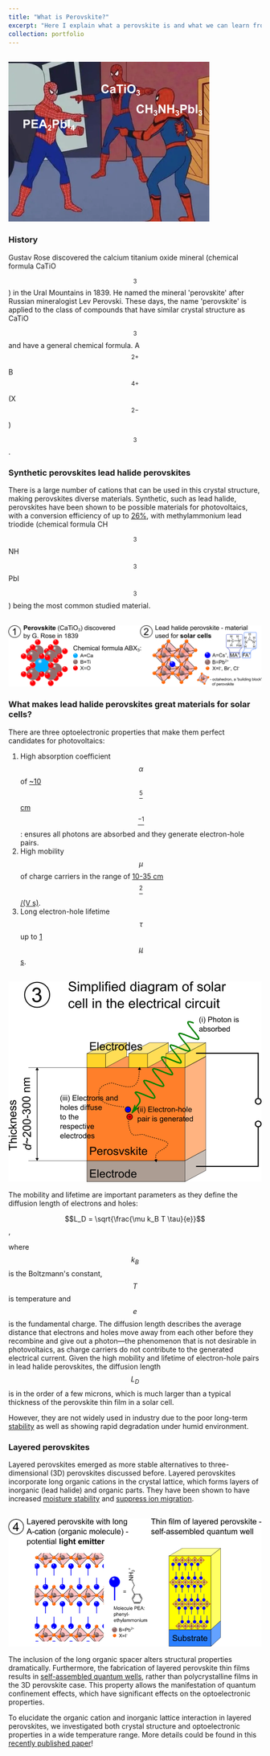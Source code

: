 ```yaml
---
title: "What is Perovskite?"
excerpt: "Here I explain what a perovskite is and what we can learn from studying these materials. <br/><img src='/images/perovskite_intro.png'>"
collection: portfolio
---
```


<br/><img src='/images/SpiderManMeme.png'>

### History
Gustav Rose discovered the calcium titanium oxide mineral (chemical formula CaTiO$$_3$$) in the Ural Mountains in 1839. He named the mineral 'perovskite' after Russian mineralogist Lev Perovski. These days, the name 'perovskite' is applied to the class of compounds that have similar crystal structure as CaTiO$$_3$$ and have a general chemical formula. A$$^{2+}$$B$$^{4+}$$(X$$^{2-}$$)$$_3$$.

### Synthetic perovskites lead halide perovskites
There is a large number of cations that can be used in this crystal structure, making perovskites diverse materials. Synthetic, such as lead halide, perovskites have been shown to be possible materials for photovoltaics, with a conversion efficiency of up to [26%](https://www.nrel.gov/pv/interactive-cell-efficiency.html), with methylammonium lead triodide (chemical formula CH$$_3$$NH$$_3$$PbI$$_3$$) being the most common studied material.

<br/><img src='/images/CaTiO3andMAPI.png'>

### What makes lead halide perovskites great materials for solar cells?

There are three optoelectronic properties that make them perfect candidates for photovoltaics:

1. High absorption coefficient $$\alpha$$ of [~10$$^5$$ cm$$^{-1}$$](https://www.nature.com/articles/nphoton.2014.134): ensures all photons are absorbed and they generate electron-hole pairs.
2. High mobility $$\mu$$ of charge carriers in the range of [10-35 cm$$^2$$/(V s)](https://pubs.acs.org/doi/10.1021/acsenergylett.7b00276).
3. Long electron-hole lifetime $$\tau$$ up to [1 $$\mu$$s](https://pubs.acs.org/doi/10.1021/acs.accounts.5b00411).

<br/><img src='/images/PeroSolarCell.png'>

The mobility and lifetime are important parameters as they define the diffusion length of electrons and holes: 

$$L_D = \sqrt{\frac{\mu k_B T \tau}{e}}$$, 

where $$k_B$$ is the Boltzmann's constant, $$T$$ is temperature and $$e$$ is the fundamental charge. The diffusion length describes the average distance that electrons and holes move away from each other before they recombine and give out a photon—the phenomenon that is not desirable in photovoltaics, as charge carriers do not contribute to the generated electrical current. Given the high mobility and lifetime of electron-hole pairs in lead halide perovskites, the diffusion length $$L_D$$ is in the order of a few microns, which is much larger than a typical thickness of the perovskite thin film in a solar cell.

However, they are not widely used in industry due to the poor long-term [stability](https://onlinelibrary.wiley.com/doi/abs/10.1002/adfm.201808843) as well as showing rapid degradation under humid environment.


### Layered perovskites

Layered perovskites emerged as more stable alternatives to three-dimensional (3D) perovskites discussed before. Layered perovskites incorporate long organic cations in the crystal lattice, which forms layers of inorganic (lead halide) and organic parts. They have been shown to have increased [moisture stability](https://pubs.acs.org/doi/10.1021/acsaem.9b00005) and [suppress ion migration](https://pubs.acs.org/doi/10.1021/acsami.7b07595).

<br/><img src='/images/LayeredPerovskite.png'>

The inclusion of the long organic spacer alters structural properties dramatically. Furthermore, the fabrication of layered perovskite thin films results in [self-assembled quantum wells](https://www.nature.com/articles/s41528-018-0026-0), rather than polycrystalline films in the 3D perovskite case. This property allows the manifestation of quantum confinement effects, which have significant effects on the optoelectronic properties.

To elucidate the organic cation and inorganic lattice interaction in layered perovskites, we investigated both crystal structure and optoelectronic properties in a wide temperature range. More details could be found in this [recently published paper](https://pubs.acs.org/doi/10.1021/acs.jpcc.4c03221)!